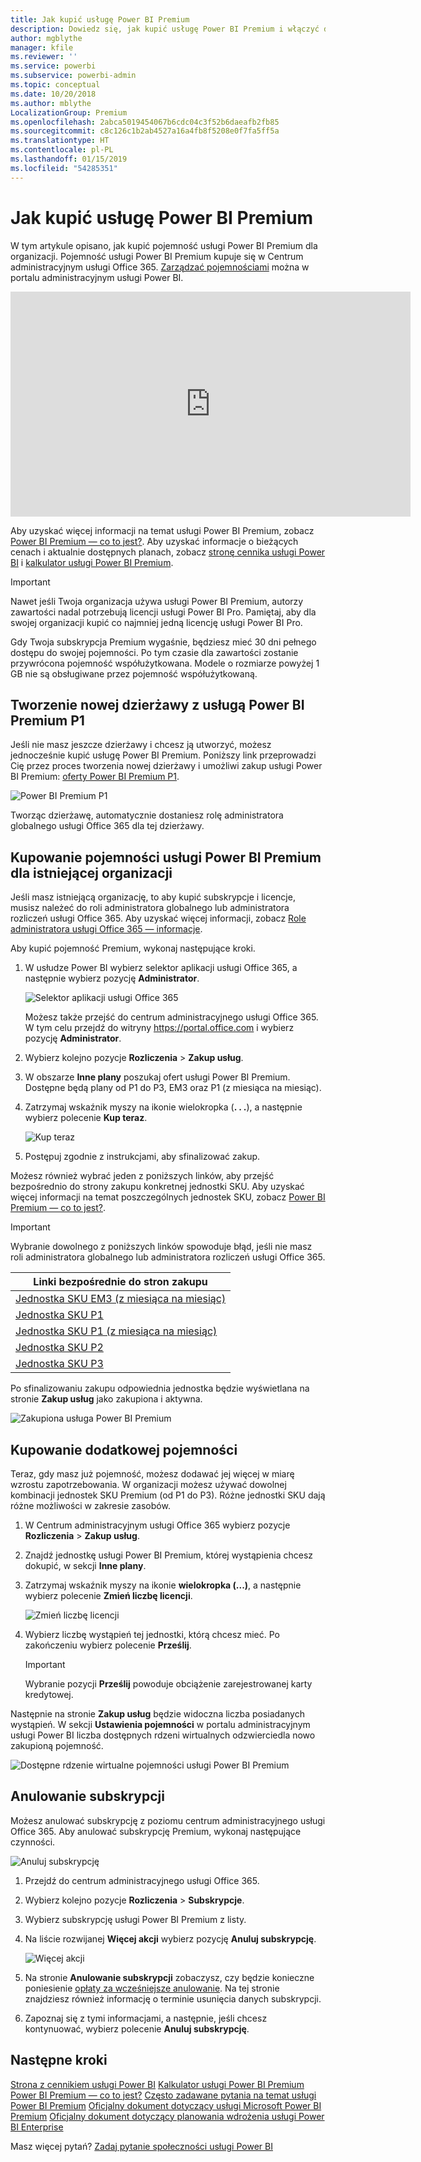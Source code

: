 ```yaml
---
title: Jak kupić usługę Power BI Premium
description: Dowiedz się, jak kupić usługę Power BI Premium i włączyć dostęp do zawartości dla całej organizacji.
author: mgblythe
manager: kfile
ms.reviewer: ''
ms.service: powerbi
ms.subservice: powerbi-admin
ms.topic: conceptual
ms.date: 10/20/2018
ms.author: mblythe
LocalizationGroup: Premium
ms.openlocfilehash: 2abca5019454067b6cdc04c3f52b6daeafb2fb85
ms.sourcegitcommit: c8c126c1b2ab4527a16a4fb8f5208e0f7fa5ff5a
ms.translationtype: HT
ms.contentlocale: pl-PL
ms.lasthandoff: 01/15/2019
ms.locfileid: "54285351"
---
```

# <a name="how-to-purchase-power-bi-premium"></a>Jak kupić usługę Power BI Premium

W tym artykule opisano, jak kupić pojemność usługi Power BI Premium dla organizacji. Pojemność usługi Power BI Premium kupuje się w Centrum administracyjnym usługi Office 365. [Zarządzać pojemnościami](service-admin-premium-manage.md) można w portalu administracyjnym usługi Power BI.

<iframe width="640" height="360" src="https://www.youtube.com/embed/NkvYs5Qp4iA?rel=0&amp;showinfo=0" frameborder="0" allowfullscreen></iframe>

Aby uzyskać więcej informacji na temat usługi Power BI Premium, zobacz [Power BI Premium — co to jest?](service-premium.md). Aby uzyskać informacje o bieżących cenach i aktualnie dostępnych planach, zobacz [stronę cennika usługi Power BI](https://powerbi.microsoft.com/pricing/) i [kalkulator usługi Power BI Premium](https://powerbi.microsoft.com/calculator/).

> [!IMPORTANT]
> Nawet jeśli Twoja organizacja używa usługi Power BI Premium, autorzy zawartości nadal potrzebują licencji usługi Power BI Pro. Pamiętaj, aby dla swojej organizacji kupić co najmniej jedną licencję usługi Power BI Pro.
>
>Gdy Twoja subskrypcja Premium wygaśnie, będziesz mieć 30 dni pełnego dostępu do swojej pojemności. Po tym czasie dla zawartości zostanie przywrócona pojemność współużytkowana. Modele o rozmiarze powyżej 1 GB nie są obsługiwane przez pojemność współużytkowaną.

## <a name="create-a-new-tenant-with-power-bi-premium-p1"></a>Tworzenie nowej dzierżawy z usługą Power BI Premium P1

Jeśli nie masz jeszcze dzierżawy i chcesz ją utworzyć, możesz jednocześnie kupić usługę Power BI Premium. Poniższy link przeprowadzi Cię przez proces tworzenia nowej dzierżawy i umożliwi zakup usługi Power BI Premium: [oferty Power BI Premium P1](https://signup.microsoft.com/Signup?OfferId=b3ec5615-cc11-48de-967d-8d79f7cb0af1).

![Power BI Premium P1](media/service-admin-premium-purchase/premium-purchase-with-tenant.png)

Tworząc dzierżawę, automatycznie dostaniesz rolę administratora globalnego usługi Office 365 dla tej dzierżawy.

## <a name="purchase-a-power-bi-premium-capacity-for-an-existing-organization"></a>Kupowanie pojemności usługi Power BI Premium dla istniejącej organizacji

Jeśli masz istniejącą organizację, to aby kupić subskrypcje i licencje, musisz należeć do roli administratora globalnego lub administratora rozliczeń usługi Office 365. Aby uzyskać więcej informacji, zobacz [Role administratora usługi Office 365 — informacje](https://support.office.com/article/About-Office-365-admin-roles-da585eea-f576-4f55-a1e0-87090b6aaa9d).

Aby kupić pojemność Premium, wykonaj następujące kroki.

1. W usłudze Power BI wybierz selektor aplikacji usługi Office 365, a następnie wybierz pozycję **Administrator**.

    ![Selektor aplikacji usługi Office 365](media/service-admin-premium-purchase/o365-app-picker.png)

    Możesz także przejść do centrum administracyjnego usługi Office 365. W tym celu przejdź do witryny https://portal.office.com i wybierz pozycję **Administrator**.

1. Wybierz kolejno pozycje **Rozliczenia** > **Zakup usług**.

1. W obszarze **Inne plany** poszukaj ofert usługi Power BI Premium. Dostępne będą plany od P1 do P3, EM3 oraz P1 (z miesiąca na miesiąc).

1. Zatrzymaj wskaźnik myszy na ikonie wielokropka (**. . .**), a następnie wybierz polecenie **Kup teraz**.

    ![Kup teraz](media/service-admin-premium-purchase/premium-purchase.png)

1. Postępuj zgodnie z instrukcjami, aby sfinalizować zakup.

Możesz również wybrać jeden z poniższych linków, aby przejść bezpośrednio do strony zakupu konkretnej jednostki SKU. Aby uzyskać więcej informacji na temat poszczególnych jednostek SKU, zobacz [Power BI Premium — co to jest?](service-premium.md#premiumskus).

> [!IMPORTANT]
> Wybranie dowolnego z poniższych linków spowoduje błąd, jeśli nie masz roli administratora globalnego lub administratora rozliczeń usługi Office 365.

| Linki bezpośrednie do stron zakupu |
| --- |
| [Jednostka SKU EM3 (z miesiąca na miesiąc)](https://portal.office.com/commerce/completeorder.aspx?OfferId=4004702D-749C-4F74-BF47-3048F1833780&adminportal=1) |
| [Jednostka SKU P1](https://portal.office.com/commerce/completeorder.aspx?OfferId=b3ec5615-cc11-48de-967d-8d79f7cb0af1&adminportal=1) |
| [Jednostka SKU P1 (z miesiąca na miesiąc)](https://portal.office.com/commerce/completeorder.aspx?OfferId=E4C8EDD3-74A1-4D42-A738-C647972FBE81&adminportal=1) |
| [Jednostka SKU P2](https://portal.office.com/commerce/completeorder.aspx?OfferId=062F2AA7-B4BC-4B0E-980F-2072102D8605&adminportal=1) |
| [Jednostka SKU P3](https://portal.office.com/commerce/completeorder.aspx?OfferId=40c7d673-375c-42a1-84ca-f993a524fed0&adminportal=1) |

Po sfinalizowaniu zakupu odpowiednia jednostka będzie wyświetlana na stronie **Zakup usług** jako zakupiona i aktywna.

![Zakupiona usługa Power BI Premium](media/service-admin-premium-purchase/premium-purchased.png)

## <a name="purchase-additional-capacities"></a>Kupowanie dodatkowej pojemności

Teraz, gdy masz już pojemność, możesz dodawać jej więcej w miarę wzrostu zapotrzebowania. W organizacji możesz używać dowolnej kombinacji jednostek SKU Premium (od P1 do P3). Różne jednostki SKU dają różne możliwości w zakresie zasobów.

1. W Centrum administracyjnym usługi Office 365 wybierz pozycje **Rozliczenia** > **Zakup usług**.

1. Znajdź jednostkę usługi Power BI Premium, której wystąpienia chcesz dokupić, w sekcji **Inne plany**.

1. Zatrzymaj wskaźnik myszy na ikonie **wielokropka (...)**, a następnie wybierz polecenie **Zmień liczbę licencji**.

    ![Zmień liczbę licencji](media/service-admin-premium-purchase/premium-purchase-more.png)

1. Wybierz liczbę wystąpień tej jednostki, którą chcesz mieć. Po zakończeniu wybierz polecenie **Prześlij**.

   > [!IMPORTANT]
   > Wybranie pozycji **Prześlij** powoduje obciążenie zarejestrowanej karty kredytowej.

Następnie na stronie **Zakup usług** będzie widoczna liczba posiadanych wystąpień. W sekcji **Ustawienia pojemności** w portalu administracyjnym usługi Power BI liczba dostępnych rdzeni wirtualnych odzwierciedla nowo zakupioną pojemność.

![Dostępne rdzenie wirtualne pojemności usługi Power BI Premium](media/service-admin-premium-purchase/premium-capacities.png)

## <a name="cancel-your-subscription"></a>Anulowanie subskrypcji

Możesz anulować subskrypcję z poziomu centrum administracyjnego usługi Office 365. Aby anulować subskrypcję Premium, wykonaj następujące czynności.

![Anuluj subskrypcję](media/service-admin-premium-purchase/premium-cancel-subscription.png)

1. Przejdź do centrum administracyjnego usługi Office 365.

1. Wybierz kolejno pozycje **Rozliczenia** > **Subskrypcje**.

1. Wybierz subskrypcję usługi Power BI Premium z listy.

1. Na liście rozwijanej **Więcej akcji** wybierz pozycję **Anuluj subskrypcję**.

    ![Więcej akcji](media/service-admin-premium-purchase/o365-more-actions.png)

1. Na stronie **Anulowanie subskrypcji** zobaczysz, czy będzie konieczne poniesienie [opłaty za wcześniejsze anulowanie](https://support.office.com/article/early-termination-fees-6487d4de-401a-466f-8bc3-c0beb5cc40d3). Na tej stronie znajdziesz również informację o terminie usunięcia danych subskrypcji.

1. Zapoznaj się z tymi informacjami, a następnie, jeśli chcesz kontynuować, wybierz polecenie **Anuluj subskrypcję**.

## <a name="next-steps"></a>Następne kroki

[Strona z cennikiem usługi Power BI](https://powerbi.microsoft.com/pricing/)
[Kalkulator usługi Power BI Premium](https://powerbi.microsoft.com/calculator/)
[Power BI Premium — co to jest?](service-premium.md)
[Często zadawane pytania na temat usługi Power BI Premium](service-premium-faq.md)
[Oficjalny dokument dotyczący usługi Microsoft Power BI Premium](https://aka.ms/pbipremiumwhitepaper)
[Oficjalny dokument dotyczący planowania wdrożenia usługi Power BI Enterprise](https://aka.ms/pbienterprisedeploy)

Masz więcej pytań? [Zadaj pytanie społeczności usługi Power BI](http://community.powerbi.com/)
